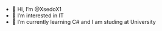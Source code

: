 - 👋 Hi, I’m @XsedoX1
- 👀 I’m interested in IT
- 🌱 I’m currently learning C# and I am studing at University

<!---
XsedoX1/XsedoX1 is a ✨ special ✨ repository because its `README.md` (this file) appears on your GitHub profile.
You can click the Preview link to take a look at your changes.
--->

